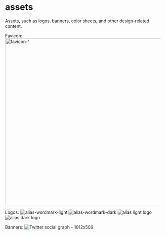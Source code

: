 # assets
Assets, such as logos, banners, color sheets, and other design-related content.

Favicon:
<img width="540" alt="favicon-1" src="https://github.com/aliasdotso/assets/assets/91486218/a5c76db9-dccf-4c07-99df-e55460c7ea13">


Logos:
![alias-wordmark-light](https://github.com/aliasdotso/assets/assets/91486218/9c325574-8817-4a6b-b2c8-177515c838f1)
![alias-wordmark-dark](https://github.com/aliasdotso/assets/assets/91486218/fc358f84-52cd-430f-ab53-42a16f4b0c9e)
![alias light logo](https://github.com/aliasdotso/assets/assets/91486218/789003e0-290d-4c13-90e1-72c3ebcf0dac)
![alias dark logo](https://github.com/aliasdotso/assets/assets/91486218/00449db0-871a-46c0-a6ed-06526c749bf9)


Banners:
![Twitter social graph -  1012x506](https://github.com/aliasdotso/assets/assets/91486218/a3cc21fc-5ea8-4e2e-8f84-c96e8018dfe8)
